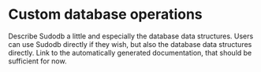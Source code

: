 # Custom database operations

Describe Sudodb a little and especially the database data structures. Users can use Sudodb directly if they wish, but also the database data structures directly. Link to the automatically generated documentation, that should be sufficient for now.